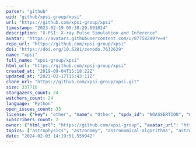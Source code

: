 ```yaml
---
parser: "github"
uid: "github/xpsi-group/xpsi"
url: "https://github.com/xpsi-group/xpsi"
timestamp: "2023-02-19 00:38:29.691824"
description: "X-PSI: X-ray Pulse Simulation and Inference"
avatar: "https://avatars.githubusercontent.com/u/87758280?v=4"
repo_url: "https://github.com/xpsi-group/xpsi"
doi: "https://doi.org/10.5281/zenodo.7632629"
name: "xpsi"
full_name: "xpsi-group/xpsi"
html_url: "https://github.com/xpsi-group/xpsi"
created_at: "2019-09-04T15:18:22Z"
updated_at: "2023-02-17T15:43:11Z"
clone_url: "https://github.com/xpsi-group/xpsi.git"
size: 337710
stargazers_count: 24
watchers_count: 24
language: "Python"
open_issues_count: 33
license: {"key": "other", "name": "Other", "spdx_id": "NOASSERTION", "url": null, "node_id": "MDc6TGljZW5zZTA="}
subscribers_count: 2
owner: {"html_url": "https://github.com/xpsi-group", "avatar_url": "https://avatars.githubusercontent.com/u/87758280?v=4", "login": "xpsi-group", "type": "Organization"}
topics: ["astrophysics", "astronomy", "astronomical-algorithms", "astrophysical-simulation", "sampling", "parameter-estimation", "statistics-modeling", "modeling", "likelihood-functions", "posterior-sampling", "x-ray-astronomy"]
date: "2024-02-03 14:19:51.559942"
---
```

